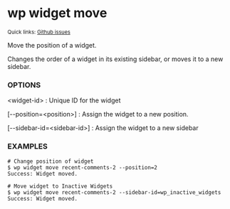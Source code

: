 # wp widget move

<small>Quick links: <a href="https://github.com/issues?q=is%3Aopen+label%3Acommand%3Awidget-move+sort%3Aupdated-desc+org%3Awp-cli">Github issues</a></small>

Move the position of a widget.

Changes the order of a widget in its existing sidebar, or moves it to a
new sidebar.

### OPTIONS

&lt;widget-id&gt;
: Unique ID for the widget

[\--position=&lt;position&gt;]
: Assign the widget to a new position.

[\--sidebar-id=&lt;sidebar-id&gt;]
: Assign the widget to a new sidebar

### EXAMPLES

    # Change position of widget
    $ wp widget move recent-comments-2 --position=2
    Success: Widget moved.

    # Move widget to Inactive Widgets
    $ wp widget move recent-comments-2 --sidebar-id=wp_inactive_widgets
    Success: Widget moved.



